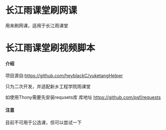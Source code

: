 # 长江雨课堂刷网课
用来刷网课，适用于长江雨课堂
# 长江雨课堂刷视频脚本

#### 介绍

项目源自:https://github.com/heyblackC/yuketangHelper

只为二次开发，并适配新乡工程学院雨课堂

如使用Thony需要先安装requsets库
库地址 https://github.com/psf/requests
#### 注意

目前不可用于公选课，但可以尝试一下
